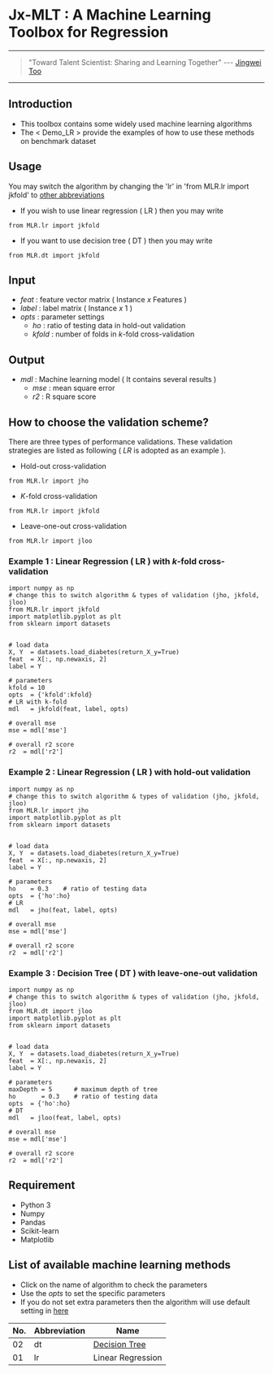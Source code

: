 # Jx-MLT : A Machine Learning Toolbox for Regression

---
> "Toward Talent Scientist: Sharing and Learning Together"
>  --- [Jingwei Too](https://jingweitoo.wordpress.com/)
---

## Introduction
* This toolbox contains some widely used machine learning algorithms   
* The < Demo_LR > provide the examples of how to use these methods on benchmark dataset 


## Usage
You may switch the algorithm by changing the 'lr' in 'from MLR.lr import jkfold' to [other abbreviations](/README.md#list-of-available-machine-learning-methods)   
* If you wish to use linear regression ( LR ) then you may write
```code 
from MLR.lr import jkfold 
```

* If you want to use decision tree ( DT ) then you may write
```code 
from MLR.dt import jkfold  
```


## Input
* *feat*    : feature vector matrix ( Instance *x* Features )
* *label*   : label matrix ( Instance *x* 1 )
* *opts*    : parameter settings
  + *ho*    : ratio of testing data in hold-out validation
  + *kfold* : number of folds in *k*-fold cross-validation


## Output
* *mdl* : Machine learning model ( It contains several results )  
  + *mse* : mean square error 
  + *r2*  : R square score


## How to choose the validation scheme?
There are three types of performance validations. These validation strategies are listed as following ( *LR* is adopted as an example ). 
  + Hold-out cross-validation
```code 
from MLR.lr import jho
```
  + *K*-fold cross-validation
```code 
from MLR.lr import jkfold
```
  + Leave-one-out cross-validation
```code 
from MLR.lr import jloo
```


### Example 1 : Linear Regression ( LR ) with *k*-fold cross-validation
```code 
import numpy as np
# change this to switch algorithm & types of validation (jho, jkfold, jloo)
from MLR.lr import jkfold 
import matplotlib.pyplot as plt
from sklearn import datasets


# load data
X, Y  = datasets.load_diabetes(return_X_y=True)
feat  = X[:, np.newaxis, 2]
label = Y

# parameters
kfold = 10
opts  = {'kfold':kfold}
# LR with k-fold
mdl   = jkfold(feat, label, opts) 

# overall mse
mse = mdl['mse']

# overall r2 score
r2  = mdl['r2']
```


### Example 2 : Linear Regression ( LR ) with hold-out validation
```code 
import numpy as np
# change this to switch algorithm & types of validation (jho, jkfold, jloo)
from MLR.lr import jho 
import matplotlib.pyplot as plt
from sklearn import datasets


# load data
X, Y  = datasets.load_diabetes(return_X_y=True)
feat  = X[:, np.newaxis, 2]
label = Y

# parameters
ho    = 0.3    # ratio of testing data
opts  = {'ho':ho}
# LR 
mdl   = jho(feat, label, opts) 

# overall mse
mse = mdl['mse']

# overall r2 score
r2  = mdl['r2']
```



### Example 3 : Decision Tree ( DT ) with leave-one-out validation
```code 
import numpy as np
# change this to switch algorithm & types of validation (jho, jkfold, jloo)
from MLR.dt import jloo 
import matplotlib.pyplot as plt
from sklearn import datasets


# load data
X, Y  = datasets.load_diabetes(return_X_y=True)
feat  = X[:, np.newaxis, 2]
label = Y

# parameters
maxDepth = 5      # maximum depth of tree
ho       = 0.3    # ratio of testing data
opts  = {'ho':ho}
# DT 
mdl   = jloo(feat, label, opts) 

# overall mse
mse = mdl['mse']

# overall r2 score
r2  = mdl['r2']
```


## Requirement

* Python 3 
* Numpy
* Pandas
* Scikit-learn
* Matplotlib


## List of available machine learning methods
* Click on the name of algorithm to check the parameters 
* Use the *opts* to set the specific parameters  
* If you do not set extra parameters then the algorithm will use default setting in [here](/Description.md)


| No. | Abbreviation | Name                                                                              | 
|-----|--------------|-----------------------------------------------------------------------------------|
| 02  | dt           | [Decision Tree](Description.md#decision-tree-dt)                                  | 
| 01  | lr           | Linear Regression                                                                 | 


  
